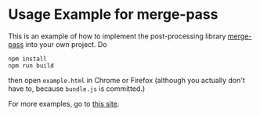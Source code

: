 # Usage Example for merge-pass

This is an example of how to implement the post-processing library
[merge-pass](https://www.npmjs.com/package/@bandaloo/merge-pass) into your
own project. Do

```
npm install
npm run build
```

then open `example.html` in Chrome or Firefox (although you actually don't have to, because `bundle.js` is committed.)

For more examples, go to
[this site](https://www.bandaloo.fun/merge-pass/example.html).
